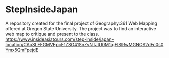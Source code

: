 # StepInsideJapan
A repository created for the final project of Geography:361 Web Mapping offered at Oregon State University. The project was to find an interactive web map to critique and present to the class.
https://www.insideasiatours.com/step-inside/japan-location/CAoSLEFGMVFpcE1ZSG41SnZvNTJIU0M1ajFISlRwMGNOS2dFc0s0Ymx5QmFpejdE
